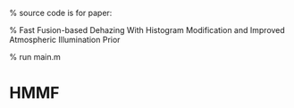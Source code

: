 
% source code is for paper:


% Fast Fusion-based Dehazing With Histogram Modification and Improved Atmospheric Illumination Prior


% run main.m
# HMMF
